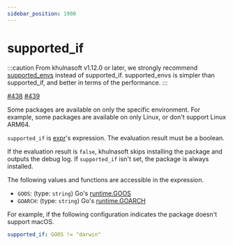 ```yaml
---
sidebar_position: 1900
---
```


# supported_if

:::caution
From khulnasoft v1.12.0 or later, we strongly recommend [supported_envs](supported-envs.md) instead of supported_if.
supported_envs is simpler than supported_if, and better in terms of the performance.
:::

[#438](https://github.com/khulnasoftproj/khulnasoft/pull/438) [#439](https://github.com/khulnasoftproj/khulnasoft/pull/439)

Some packages are available on only the specific environment.
For example, some packages are available on only Linux, or don't support Linux ARM64.

`supported_if` is [expr](https://github.com/antonmedv/expr)'s expression.
The evaluation result must be a boolean.

If the evaluation result is `false`, khulnasoft skips installing the package and outputs the debug log.
If `supported_if` isn't set, the package is always installed.

The following values and functions are accessible in the expression.

* `GOOS`: (type: `string`) Go's [runtime.GOOS](https://pkg.go.dev/runtime#pkg-constants)
* `GOARCH`: (type: `string`) Go's [runtime.GOARCH](https://pkg.go.dev/runtime#pkg-constants)

For example, if the following configuration indicates the package doesn't support macOS.

```yaml
supported_if: GOOS != "darwin"
```
